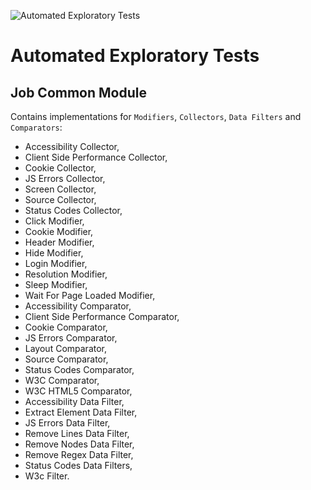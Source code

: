 ![Automated Exploratory Tests](../misc/img/logo.png)
# Automated Exploratory Tests

## Job Common Module
Contains implementations for `Modifiers`, `Collectors`, `Data Filters` and `Comparators`:

- Accessibility Collector,
- Client Side Performance Collector,
- Cookie Collector,
- JS Errors Collector,
- Screen Collector,
- Source Collector,
- Status Codes Collector, 
- Click Modifier,
- Cookie Modifier,
- Header Modifier,
- Hide Modifier,
- Login Modifier,
- Resolution Modifier,
- Sleep Modifier,
- Wait For Page Loaded Modifier,
- Accessibility Comparator,
- Client Side Performance Comparator,
- Cookie Comparator,
- JS Errors Comparator,
- Layout Comparator,
- Source Comparator,
- Status Codes Comparator,
- W3C Comparator,
- W3C HTML5 Comparator,
- Accessibility Data Filter,
- Extract Element Data Filter,
- JS Errors Data Filter,
- Remove Lines Data Filter,
- Remove Nodes Data Filter,
- Remove Regex Data Filter,
- Status Codes Data Filters,
- W3c Filter.
